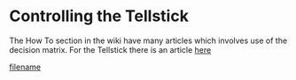 # Controlling the Tellstick

The How To section in the wiki have many articles which involves use of the decision matrix. For the Tellstick there is an article [here](https://www.vscp.org/wiki/doku.php/howto/how_to_tellstick)


[filename](./bottom_copyright.md ':include')
